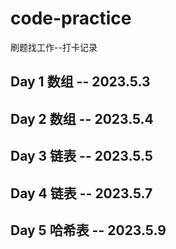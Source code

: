 # code-practice
刷题找工作--打卡记录

## Day 1 数组 -- 2023.5.3

## Day 2 数组 -- 2023.5.4

## Day 3 链表 -- 2023.5.5

## Day 4 链表 -- 2023.5.7

## Day 5 哈希表 -- 2023.5.9